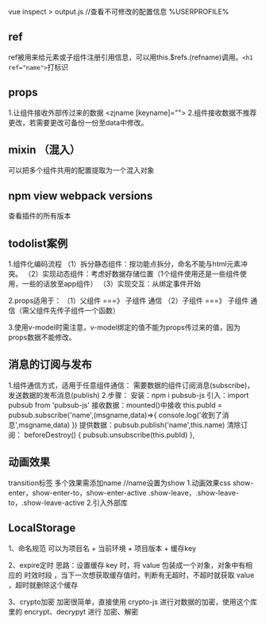 vue inspect > output.js //查看不可修改的配置信息
%USERPROFILE%

## ref

ref被用来给元素或子组件注册引用信息，可以用this.$refs.(refname)调用。`<h1 ref="name">`打标识

## props

1.让组件接收外部传过来的数据
<zjname [keyname]="">
2.组件接收数据不推荐更改，若需要更改可备份一份至data中修改。

## mixin （混入）

可以把多个组件共用的配置提取为一个混入对象

## npm view webpack versions

查看插件的所有版本

## todolist案例

1.组件化编码流程
（1）拆分静态组件：按功能点拆分，命名不能与html元素冲突。
（2）实现动态组件：考虑好数据存储位置（1个组件使用还是一些组件使用，一些的话放至app组件）
（3）实现交互：从绑定事件开始

2.props适用于：
（1）父组件 ===》 子组件 通信
（2）子组件 ===》 子组件 通信（需父组件先传子组件一个函数）

3.使用v-model时需注意，v-model绑定的值不能为props传过来的值，因为props数据不能修改。

## 消息的订阅与发布
1.组件通信方式，适用于任意组件通信：
需要数据的组件订阅消息(subscribe)，发送数据的发布消息(publish)
2.步骤：
安装：npm i pubsub-js
引入：import pubsub from 'pubsub-js'
接收数据：mounted()中接收
    this.pubId = pubsub.subscribe('name',(msgname,data)=>{
        console.log('收到了消息',msgname,data)
    })
提供数据：pubsub.publish('name',this.name)
清除订阅：
    beforeDestroy() {
        pubsub.unsubscribe(this.pubId)
    },

## 动画效果
transition标签 多个效果需添加name //name设置为show
1.动画效果css
show-enter，show-enter-to，show-enter-active
.show-leave，.show-leave-to，.show-leave-active
2.引入外部库

## LocalStorage
1、命名规范
可以为项目名 + 当前环境 + 项目版本 + 缓存key

2、expire定时
思路：设置缓存 key 时，将 value 包装成一个对象，对象中有相应的 时效时段 ，当下一次想获取缓存值时，判断有无超时，不超时就获取 value ，超时就删除这个缓存

3、crypto加密
加密很简单，直接使用 crypto-js 进行对数据的加密，使用这个库里的 encrypt、decrypyt 进行 加密、解密 